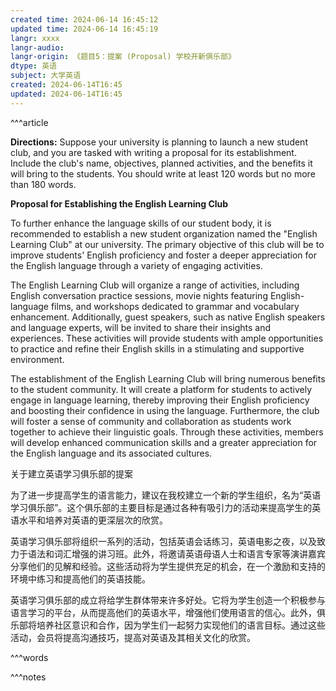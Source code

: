 ```yaml
---
created time: 2024-06-14 16:45:12
updated time: 2024-06-14 16:45:19
langr: xxxx
langr-audio: 
langr-origin: 《题目5：提案 (Proposal) 学校开新俱乐部》
dtype: 英语
subject: 大学英语
created: 2024-06-14T16:45
updated: 2024-06-14T16:45
---
```


^^^article
 

**Directions:** Suppose your university is planning to launch a new student club, and you are tasked with writing a proposal for its establishment. Include the club's name, objectives, planned activities, and the benefits it will bring to the students. You should write at least 120 words but no more than 180 words.

**Proposal for Establishing the English Learning Club**

To further enhance the language skills of our student body, it is recommended to establish a new student organization named the "English Learning Club" at our university. The primary objective of this club will be to improve students' English proficiency and foster a deeper appreciation for the English language through a variety of engaging activities.

The English Learning Club will organize a range of activities, including English conversation practice sessions, movie nights featuring English-language films, and workshops dedicated to grammar and vocabulary enhancement. Additionally, guest speakers, such as native English speakers and language experts, will be invited to share their insights and experiences. These activities will provide students with ample opportunities to practice and refine their English skills in a stimulating and supportive environment.

The establishment of the English Learning Club will bring numerous benefits to the student community. It will create a platform for students to actively engage in language learning, thereby improving their English proficiency and boosting their confidence in using the language. Furthermore, the club will foster a sense of community and collaboration as students work together to achieve their linguistic goals. Through these activities, members will develop enhanced communication skills and a greater appreciation for the English language and its associated cultures.

关于建立英语学习俱乐部的提案

为了进一步提高学生的语言能力，建议在我校建立一个新的学生组织，名为“英语学习俱乐部”。这个俱乐部的主要目标是通过各种有吸引力的活动来提高学生的英语水平和培养对英语的更深层次的欣赏。

英语学习俱乐部将组织一系列的活动，包括英语会话练习，英语电影之夜，以及致力于语法和词汇增强的讲习班。此外，将邀请英语母语人士和语言专家等演讲嘉宾分享他们的见解和经验。这些活动将为学生提供充足的机会，在一个激励和支持的环境中练习和提高他们的英语技能。

英语学习俱乐部的成立将给学生群体带来许多好处。它将为学生创造一个积极参与语言学习的平台，从而提高他们的英语水平，增强他们使用语言的信心。此外，俱乐部将培养社区意识和合作，因为学生们一起努力实现他们的语言目标。通过这些活动，会员将提高沟通技巧，提高对英语及其相关文化的欣赏。



^^^words



^^^notes
